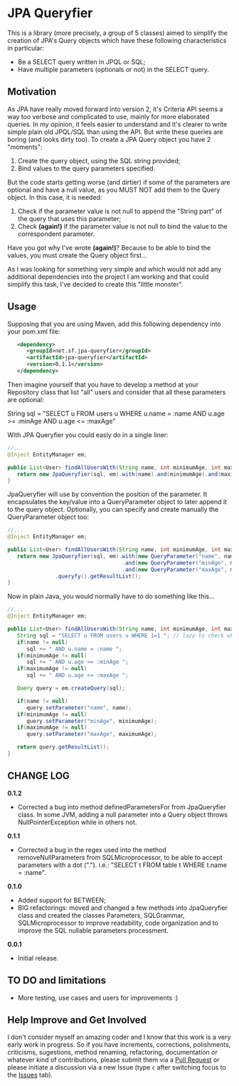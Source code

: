 JPA Queryfier
=======================================
This is a library (more precisely, a group of 5 classes) aimed to simplify the creation of JPA's Query objects which have these following characteristics in particular:

* Be a SELECT query written in JPQL or SQL;
* Have multiple parameters (optionals or not) in the SELECT query.

Motivation
---------------------------------------
As JPA have really moved forward into version 2, it's Criteria API seems a way too verbose and complicated to use, mainly for more elaborated queries. In my opinion, it feels easier to understand and it's clearer to write simple plain old JPQL/SQL than using the API.
But write these queries are boring (and looks dirty too). To create a JPA Query object you have 2 "moments":

1. Create the query object, using the SQL string provided;
2. Bind values to the query parameters specified.

But the code starts getting worse (and dirtier) if some of the parameters are optional and have a null value, as you MUST NOT add them to the Query object. In this case, it is needed:

1. Check if the parameter value is not null to append the "String part" of the query that uses this parameter;
2. Check **(again!)** if the parameter value is not null to bind the value to the correspondent parameter.

Have you got why I've wrote **(again!)**? Because to be able to bind the values, you must create the Query object first...

As I was looking for something very simple and which would not add any additional dependencies into the project I am working and that could simplify this task, I've decided to create this "little monster".

Usage
---------------------------------------
Supposing that you are using Maven, add this following dependency into your pom.xml file:
```xml
   <dependency>
      <groupId>net.sf.jpa-queryfier</groupId>
      <artifactId>jpa-queryfier</artifactId>
      <version>0.1.1</version>
   </dependency>
```

Then imagine yourself that you have to develop a method at your Repository class that list "all" users and consider that all these parameters are optional:

String sql = "SELECT u FROM users u WHERE u.name = :name AND u.age >= :minAge AND u.age <= :maxAge"

With JPA Queryfier you could easly do in a single liner:

```java
//...
@Inject EntityManager em;

public List<User> findAllUsersWith(String name, int minimumAge, int maximumAge) {
   return new JpaQueryfier(sql, em).with(name).and(minimumAge).and(maximumAge).queryfy().getResultList();
}
```

JpaQueryfier will use by convention the position of the parameter. It encapsulates the key/value into a QueryParameter object to later append it to the query object.
Optionally, you can specify and create manually the QueryParameter object too:

```java
//...
@Inject EntityManager em;

public List<User> findAllUsersWith(String name, int minimumAge, int maximumAge) {
   return new JpaQueryfier(sql, em).with(new QueryParameter("name", name))
                                    .and(new QueryParameter("minAge", minimumAge))
                                    .and(new QueryParameter("maxAge", maximumAge))
               .queryfy().getResultList();
}
```


Now in plain Java, you would normally have to do something like this...

```java
//...
@Inject EntityManager em;

public List<User> findAllUsersWith(String name, int minimumAge, int maximumAge) {
   String sql = "SELECT u FROM users u WHERE 1=1 "; // lazy to check when to add the WHERE clause
   if(name != null)
      sql += " AND u.name = :name ";
   if(minimumAge != null)
      sql += " AND u.age >= :minAge ";
   if(maximumAge != null)
      sql += " AND u.age <= :maxAge ";

   Query query = em.createQuery(sql);

   if(name != null)
      query.setParameter("name", name);
   if(minimumAge != null)
      query.setParameter("minAge", minimumAge);
   if(maximumAge != null)
      query.setParameter("maxAge", maximumAge);

   return query.getResultList();
}
```

CHANGE LOG
---------------------------------------
**0.1.2**
- Corrected a bug into method definedParametersFor from JpaQueryfier class. In some JVM, adding a null parameter into a Query object throws NullPointerException while in others not.

**0.1.1**
- Corrected a bug in the regex used into the method removeNullParameters from SQLMicroprocessor, to be able to accept parameters with a dot ("."). i.e.: "SELECT t FROM table t WHERE t.name = :name".

**0.1.0**
- Added support for BETWEEN;
- BIG refactorings: moved and changed a few methods into JpaQueryfier class and created the classes Parameters, SQLGrammar, SQLMicroprocessor to improve readability, code organization and to improve the SQL nullable parameters processment.

**0.0.1**
- Initial release.

TO DO and limitations
---------------------------------------
* More testing, use cases and users for improvements :)

Help Improve and Get Involved
---------------------------------------
I don't consider myself an amazing coder and I know that this work is a very early work in progress. So if you have increments, corrections, polishments, criticisms, sugestions, method renaming, refactoring, documentation or whatever kind of contributions, please submit them via a [Pull Request](https://help.github.com/articles/using-pull-requests) or please initiate a discussion via a new Issue (type `c` after switching focus to the [Issues](https://github.com/jeffbicca/jpa-queryfier/issues) tab).
